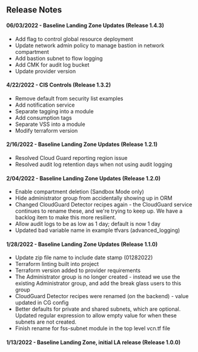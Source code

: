 ## Release Notes


#### 06/03/2022 - Baseline Landing Zone Updates (Release 1.4.3)
* Add flag to control global resource deployment
* Update network admin policy to manage bastion in network compartment
* Add bastion subnet to flow logging
* Add CMK for audit log bucket
* Update provider version



#### 4/22/2022 - CIS Controls (Release 1.3.2)
* Remove default from security list examples
* Add notification service
* Separate tagging into a module
* Add consumption tags
* Separate VSS into a module
* Modify terraform version


#### 2/16/2022 - Baseline Landing Zone Updates (Release 1.2.1)

* Resolved Cloud Guard reporting region issue
* Resolved audit log retention days when not using audit logging

#### 2/04/2022 - Baseline Landing Zone Updates (Release 1.2.0)

* Enable compartment deletion (Sandbox Mode only)
* Hide administrator group from accidentally showing up in ORM
* Changed CloudGuard Detector recipes again - the CloudGuard service continues to rename these, and we're trying to keep up. We have a backlog item to make this more resilient.
* Allow audit logs to be as low as 1 day; default is now 1 day
* Updated bad variable name in example tfvars (advanced_logging)

#### 1/28/2022 - Baseline Landing Zone Updates (Release 1.1.0)

* Update zip file name to include date stamp (01282022)
* Terraform linting built into project
* Terraform version added to provider requirements
* The Administrator group is no longer created - instead we use the existing Administrator group, and add the break glass users to this group
* CloudGuard Detector recipes were renamed (on the backend) - value updated in CG config
* Better defaults for private and shared subnets, which are optional. Updated regular expression to allow empty value for when these subnets are not created.
* Finish rename for fss-subnet module in the top level vcn.tf file

#### 1/13/2022 - Baseline Landing Zone, initial LA release (Release 1.0.0)